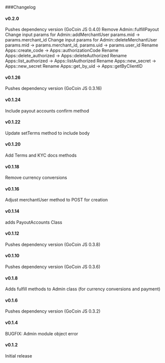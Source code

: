 ###Changelog

#### v0.2.0
Pushes dependency version (GoCoin JS 0.4.0)
Remove Admin::fulfillPayout
Change input params for Admin::addMerchantUser params.mid -> params.merchant_id
Change input params for Admin::deleteMerchantUser params.mid -> params.merchant_id, params.uid -> params.user_id
Rename Apps::create_code -> Apps::authorizationCode
Rename Apps::delete_authorized -> Apps::deleteAuthorized
Rename Apps::list_authorized -> Apps::listAuthorized
Rename Apps::new_secret -> Apps::new_secret
Rename Apps::get_by_uid -> Apps::getByClientID


#### v0.1.26
Pushes dependency version (GoCoin JS 0.3.16)

#### v0.1.24
Include payout accounts confirm method

#### v0.1.22
Update setTerms method to include body

#### v0.1.20
Add Terms and KYC docs methods

#### v0.1.18
Remove currency conversions

#### v0.1.16
Adjust merchantUser method to POST for creation

#### v0.1.14
adds PayoutAccounts Class

#### v0.1.12
Pushes dependency version (GoCoin JS 0.3.8)

#### v0.1.10
Pushes dependency version (GoCoin JS 0.3.6)

#### v0.1.8
Adds fulfill methods to Admin class (for currency conversions and payment)

#### v0.1.6
Pushes dependency version (GoCoin JS 0.3.2)

#### v0.1.4
BUGFIX: Admin module object error

#### v0.1.2
Initial release